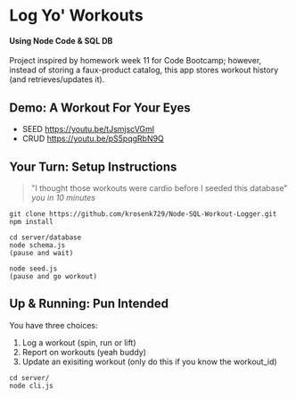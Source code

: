 # Log Yo' Workouts 
#### Using Node Code & SQL DB

Project inspired by homework week 11 for Code Bootcamp; however, instead of storing a faux-product catalog, this app stores workout history (and retrieves/updates it). 

## Demo: A Workout For Your Eyes

+ SEED https://youtu.be/tJsmjscVGmI
+ CRUD https://youtu.be/pS5pqgRbN9Q

## Your Turn: Setup Instructions

> "I thought those workouts were cardio before I seeded this database"
> _you in 10 minutes_

```
git clone https://github.com/krosenk729/Node-SQL-Workout-Logger.git
npm install

cd server/database
node schema.js
(pause and wait)

node seed.js 
(pause and go workout)
```

## Up & Running: Pun Intended

You have three choices: 
1. Log a workout (spin, run or lift)
2. Report on workouts (yeah buddy)
3. Update an exisiting workout (only do this if you know the workout_id)

```
cd server/
node cli.js
```


